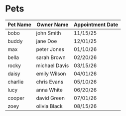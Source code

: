 # Pets
| Pet Name | Owner Name    | Appointment Date |
|----------|--------------|------------------|
| bobo     | john Smith   | 11/15/25         |
| buddy    | jane Doe     | 12/01/25         |
| max      | peter Jones  | 01/10/26         |
| bella    | sarah Brown  | 02/20/26         |
| rocky    | michael Davis| 03/15/26         |
| daisy    | emily Wilson | 04/01/26         |
| charlie  | chris Evans  | 05/10/26         |
| lucy     | anna White   | 06/20/26         |
| cooper   | david Green  | 07/01/26         |
| zoey     | olivia Black | 08/15/26         |
